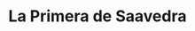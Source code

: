 ---
title: "La Primera de Saavedra"
url: /ciudad-autonoma-de-buenos-aires/la-primera-de-saavedra/
shop: panadería
---